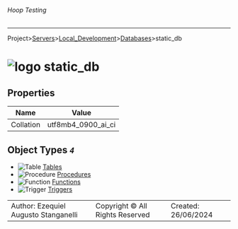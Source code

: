 ###### Hoop Testing
___
Project>[Servers](../../../Servers.md)>[Local_Development](../../Local_Development.md)>[Databases](../Databases.md)>static_db


# ![logo](../../../../Images/database64.svg) static_db


## <a name="#Properties"></a>Properties
|Name|Value|
|---|---|
|Collation|utf8mb4_0900_ai_ci|


## <a name="#Objects"></a>Object Types _`4`_
- ![Table](../../../../Images/table.svg) [Tables](Tables/Tables.md)
- ![Procedure](../../../../Images/procedure.svg) [Procedures](Procedures/Procedures.md)
- ![Function](../../../../Images/function.svg) [Functions](Functions/Functions.md)
- ![Trigger](../../../../Images/trigger.svg) [Triggers](Triggers/Triggers.md)


||||
|---|---|---|
|Author: Ezequiel Augusto Stanganelli|Copyright © All Rights Reserved|Created: 26/06/2024|